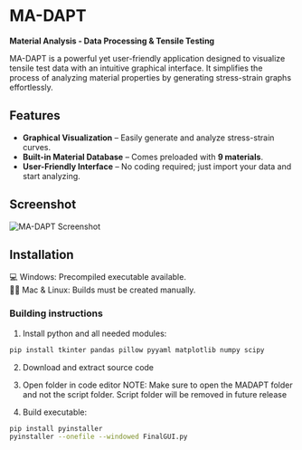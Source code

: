 # **MA-DAPT**  

**Material Analysis - Data Processing & Tensile Testing**  

MA-DAPT is a powerful yet user-friendly application designed to visualize tensile test data with an intuitive graphical interface. It simplifies the process of analyzing material properties by generating stress-strain graphs effortlessly.  

## **Features**  
- **Graphical Visualization** – Easily generate and analyze stress-strain curves.  
- **Built-in Material Database** – Comes preloaded with **9 materials**.  
- **User-Friendly Interface** – No coding required; just import your data and start analyzing.  

## **Screenshot**  
![MA-DAPT Screenshot](https://github.com/user-attachments/assets/04986549-523f-45ea-8e60-07a19a3c5e79)  

## Installation
💻 Windows: Precompiled executable available.  
🍏🐧 Mac & Linux: Builds must be created manually.  
### Building instructions

1. Install python and all needed modules:
```Bash
pip install tkinter pandas pillow pyyaml matplotlib numpy scipy
```
2. Download and extract source code
3. Open folder in code editor
NOTE: Make sure to open the MADAPT folder and not the script folder. Script folder will be removed in future release
  
4. Build executable:
```bash  
pip install pyinstaller
pyinstaller --onefile --windowed FinalGUI.py
```

 
